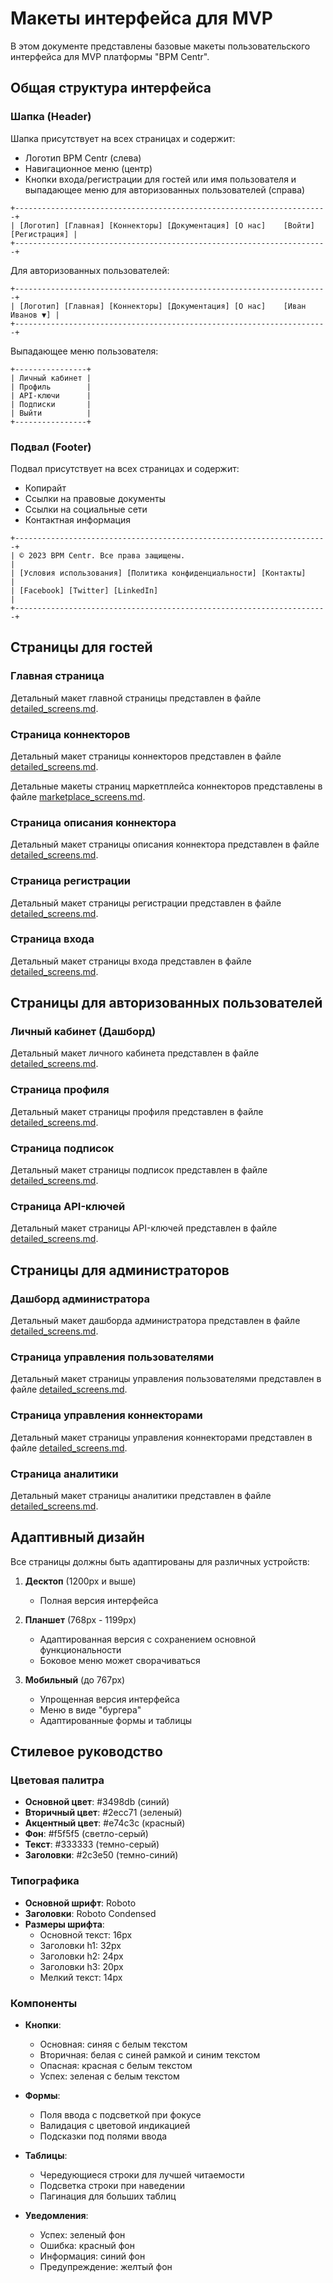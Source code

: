 # Макеты интерфейса для MVP

В этом документе представлены базовые макеты пользовательского интерфейса для MVP платформы "BPM Centr".

## Общая структура интерфейса

### Шапка (Header)

Шапка присутствует на всех страницах и содержит:
- Логотип BPM Centr (слева)
- Навигационное меню (центр)
- Кнопки входа/регистрации для гостей или имя пользователя и выпадающее меню для авторизованных пользователей (справа)

```
+----------------------------------------------------------------------+
| [Логотип] [Главная] [Коннекторы] [Документация] [О нас]    [Войти] [Регистрация] |
+----------------------------------------------------------------------+
```

Для авторизованных пользователей:

```
+----------------------------------------------------------------------+
| [Логотип] [Главная] [Коннекторы] [Документация] [О нас]    [Иван Иванов ▼] |
+----------------------------------------------------------------------+
```

Выпадающее меню пользователя:
```
+----------------+
| Личный кабинет |
| Профиль        |
| API-ключи      |
| Подписки       |
| Выйти          |
+----------------+
```

### Подвал (Footer)

Подвал присутствует на всех страницах и содержит:
- Копирайт
- Ссылки на правовые документы
- Ссылки на социальные сети
- Контактная информация

```
+----------------------------------------------------------------------+
| © 2023 BPM Centr. Все права защищены.                                |
| [Условия использования] [Политика конфиденциальности] [Контакты]     |
| [Facebook] [Twitter] [LinkedIn]                                      |
+----------------------------------------------------------------------+
```

## Страницы для гостей

### Главная страница

Детальный макет главной страницы представлен в файле [detailed_screens.md](detailed_screens.md#главная-страница).

### Страница коннекторов

Детальный макет страницы коннекторов представлен в файле [detailed_screens.md](detailed_screens.md#страница-коннекторов).

Детальные макеты страниц маркетплейса коннекторов представлены в файле [marketplace_screens.md](marketplace_screens.md).

### Страница описания коннектора

Детальный макет страницы описания коннектора представлен в файле [detailed_screens.md](detailed_screens.md#страница-детального-описания-коннектора).

### Страница регистрации

Детальный макет страницы регистрации представлен в файле [detailed_screens.md](detailed_screens.md#страница-регистрации).

### Страница входа

Детальный макет страницы входа представлен в файле [detailed_screens.md](detailed_screens.md#страница-входа).

## Страницы для авторизованных пользователей

### Личный кабинет (Дашборд)

Детальный макет личного кабинета представлен в файле [detailed_screens.md](detailed_screens.md#дашборд).

### Страница профиля

Детальный макет страницы профиля представлен в файле [detailed_screens.md](detailed_screens.md#страница-профиля).

### Страница подписок

Детальный макет страницы подписок представлен в файле [detailed_screens.md](detailed_screens.md#страница-подписок).

### Страница API-ключей

Детальный макет страницы API-ключей представлен в файле [detailed_screens.md](detailed_screens.md#страница-api-ключей).

## Страницы для администраторов

### Дашборд администратора

Детальный макет дашборда администратора представлен в файле [detailed_screens.md](detailed_screens.md#дашборд-администратора).

### Страница управления пользователями

Детальный макет страницы управления пользователями представлен в файле [detailed_screens.md](detailed_screens.md#страница-управления-пользователями).

### Страница управления коннекторами

Детальный макет страницы управления коннекторами представлен в файле [detailed_screens.md](detailed_screens.md#страница-управления-коннекторами).

### Страница аналитики

Детальный макет страницы аналитики представлен в файле [detailed_screens.md](detailed_screens.md#страница-аналитики).

## Адаптивный дизайн

Все страницы должны быть адаптированы для различных устройств:

1. **Десктоп** (1200px и выше)
   - Полная версия интерфейса

2. **Планшет** (768px - 1199px)
   - Адаптированная версия с сохранением основной функциональности
   - Боковое меню может сворачиваться

3. **Мобильный** (до 767px)
   - Упрощенная версия интерфейса
   - Меню в виде "бургера"
   - Адаптированные формы и таблицы

## Стилевое руководство

### Цветовая палитра

- **Основной цвет**: #3498db (синий)
- **Вторичный цвет**: #2ecc71 (зеленый)
- **Акцентный цвет**: #e74c3c (красный)
- **Фон**: #f5f5f5 (светло-серый)
- **Текст**: #333333 (темно-серый)
- **Заголовки**: #2c3e50 (темно-синий)

### Типографика

- **Основной шрифт**: Roboto
- **Заголовки**: Roboto Condensed
- **Размеры шрифта**:
  - Основной текст: 16px
  - Заголовки h1: 32px
  - Заголовки h2: 24px
  - Заголовки h3: 20px
  - Мелкий текст: 14px

### Компоненты

- **Кнопки**:
  - Основная: синяя с белым текстом
  - Вторичная: белая с синей рамкой и синим текстом
  - Опасная: красная с белым текстом
  - Успех: зеленая с белым текстом

- **Формы**:
  - Поля ввода с подсветкой при фокусе
  - Валидация с цветовой индикацией
  - Подсказки под полями ввода

- **Таблицы**:
  - Чередующиеся строки для лучшей читаемости
  - Подсветка строки при наведении
  - Пагинация для больших таблиц

- **Уведомления**:
  - Успех: зеленый фон
  - Ошибка: красный фон
  - Информация: синий фон
  - Предупреждение: желтый фон
